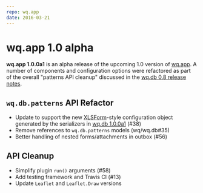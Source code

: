 ```yaml
---
repo: wq.app
date: 2016-03-21
---
```


# wq.app 1.0 alpha

**wq.app 1.0.0a1** is an alpha release of the upcoming 1.0 version of [wq.app](https://wq.io/wq.app).  A number of components and configuration options were refactored as part of the overall "patterns API cleanup" discussed in the [wq.db 0.8 release notes](./wq.db-0.8.0.md).

## `wq.db.patterns` API Refactor
- Update to support the new [XLSForm](http://xlsform.org)-style configuration object generated by the serializers in [wq.db 1.0.0a1](./wq.db-1.0.0a1.md) (#38)
- Remove references to `wq.db.patterns` models (wq/wq.db#35)
- Better handling of nested forms/attachments in outbox (#56)

## API Cleanup
- Simplify plugin `run()` arguments (#58)
- Add testing framework and Travis CI (#13)
- Update `Leaflet` and `Leaflet.Draw` versions
